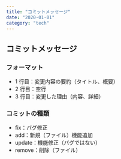 ```yaml
---
title: "コミットメッセージ"
date: "2020-01-01"
category: "tech"
---
```


## コミットメッセージ

### フォーマット

- 1 行目：変更内容の要約（タイトル、概要）
- 2 行目：空行
- 3 行目：変更した理由（内容、詳細）

### コミットの種類

- fix：バグ修正
- add：新規（ファイル）機能追加
- update：機能修正（バグではない）
- remove：削除（ファイル）
